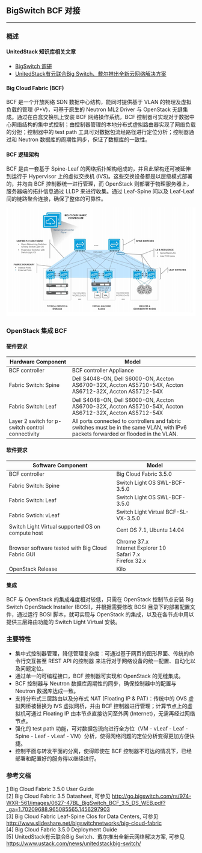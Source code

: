 ## BigSwitch BCF 对接

---

### 概述

#### UnitedStack 知识库相关文章

- [BigSwitch 调研](https://confluence.ustack.com/pages/viewpage.action?pageId=12780452)
- [UnitedStack有云联合Big Switch、戴尔推出全新云网络解决方案](https://www.ustack.com/news/unitedstackbig-switch/)

#### Big Cloud Fabric (BCF)

BCF 是一个开放网络 SDN 数据中心结构，能同时提供基于 VLAN 的物理及虚拟负载的管理 (P+V)，可基于原生的 Neutron ML2 Driver 与 OpenStack 无缝集成。通过在白盒交换机上安装 BCF 网络操作系统，BCF 控制器可实现对于数据中心网络结构的集中式控制；由控制器管理的本地分布式虚拟路由器实现了网络负载的分担；控制器中的 test path 工具可对数据包流经路径进行定位分析；控制器通过和 Neutron 数据库的周期性同步，保证了数据库的一致性。

#### BCF 逻辑架构

BCF 是由一套基于 Spine-Leaf 的网络拓扑架构组成的，并且此架构还可被延伸到运行于 Hypervisor 上的虚拟交换机 (IVS)。这些交换设备都是以层级模式部署的，并均由 BCF 控制器统一进行管理，而 OpenStack 则部署于物理服务器上，服务器端的拓扑信息通过 LLDP 来进行收集。通过 Leaf-Spine 间以及 Leaf-Leaf 间的链路聚合连接，确保了整体的可靠性。

![bcf_logic_view][1]

### OpenStack 集成 BCF

#### 硬件要求

| Hardware Component | Model |
| ------------------ | ----- |
| BCF controller | BCF controller Appliance |
| Fabric Switch: Spine | Dell S4048-ON, Dell S6000-ON, Accton AS6700-32X, Accton AS5710-54X, Accton AS6712-32X, Accton AS5712-54X |
| Fabric Switch: Leaf | Dell S4048-ON, Dell S6000-ON, Accton AS6700-32X, Accton AS5710-54X, Accton AS6712-32X, Accton AS5712-54X |
| Layer 2 switch for p-switch control connectivity | All ports connected to controllers and fabric switches must be in the same VLAN, with IPv6 packets forwarded or flooded in the VLAN. |

#### 软件要求

| Software Component | Model |
| ------------------ | ----- |
| BCF controller | Big Cloud Fabric 3.5.0 |
| Fabric Switch: Spine | Switch Light OS SWL-BCF-3.5.0 |
| Fabric Switch: Leaf | Switch Light OS SWL-BCF-3.5.0 |
| Fabric Swtich: vLeaf | Switch Light Virtual BCF-SL-VX-3.5.0 |
| Switch Light Virtual supported OS on compute host | Cent OS 7.1, Ubuntu 14.04 |
| Browser software tested with Big Cloud Fabric GUI | Chrome 37.x <br> Internet Explorer 10 <br> Safari 7.x <br> Firefox 32.x |
| OpenStack Release | Kilo |

#### 集成

BCF 与 OpenStack 的集成难度相对较低，只需在 OpenStack 控制节点安装 Big Switch OpenStack Installer (BOSI)，并根据需要修改 BOSI 目录下的部署配置文件，通过运行 BOSI 脚本，就可实现与 OpenStack 的集成，以及在各节点中用以提供三层路由功能的 Switch Light Virtual 安装。

### 主要特性

- 集中式控制器管理，降低管理复杂度：可通过基于网页的图形界面、传统的命令行交互甚至 REST API 的控制器 来进行对于网络设备的统一配置、自动化以及问题定位。
- 通过单一的可编程接口，BCF 控制器可实现和 OpenStack 的无缝集成。
- BCF 控制器与 Neutron 数据库周期性的同步，确保控制器中的配置与 Neutron 数据库达成一致。
- 支持分布式三层路由以及分布式 NAT (Floating IP & PAT)：传统中的 OVS 虚拟网桥被替换为 IVS 虚拟网桥，并由 BCF 控制器进行管理；计算节点上的虚拟机可通过 Floating IP 由本节点直接访问至外网 (Internet)，无需再经过网络节点。
- 强化的 test path 功能，可对数据包流向进行全方位（VM - vLeaf - Leaf - Spine - Leaf - vLeaf - VM）分析，使得网络问题的定位分析变得更加方便快捷。
- 控制平面与转发平面的分离，使得即使在 BCF 控制器不可达的情况下，已经部署和配置好的服务得以继续进行。

### 参考文档

[1] Big Cloud Fabric 3.5.0 User Guide  
[2] Big Cloud Fabric 3.5 Datasheet, 可参见 http://go.bigswitch.com/rs/974-WXR-561/images/0627-47BL_BigSwitch_BCF_3.5_DS_WEB.pdf?_ga=1.70209688.965085565.1456297903  
[3] Big Cloud Fabric Leaf-Spine Clos for Data Centers, 可参见 http://www.slideshare.net/bigswitchnetworks/big-cloud-fabric  
[4] Big Cloud Fabric 3.5.0 Deployment Guide  
[5] UnitedStack有云联合Big Switch、戴尔推出全新云网络解决方案, 可参见 https://www.ustack.com/news/unitedstackbig-switch/

[1]:../../images/ecosystem/bcf_logic_view.png "Figure 1. BCF Logical Architecture"